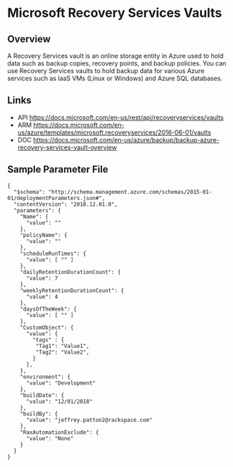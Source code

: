 # Microsoft Recovery Services Vaults

## Overview
A Recovery Services vault is an online storage entity in Azure used to hold data such as backup copies, recovery points, and backup policies. You can use Recovery Services vaults to hold backup data for various Azure services such as IaaS VMs (Linux or Windows) and Azure SQL databases.

## Links
- API https://docs.microsoft.com/en-us/rest/api/recoveryservices/vaults
- ARM https://docs.microsoft.com/en-us/azure/templates/microsoft.recoveryservices/2016-06-01/vaults
- DOC https://docs.microsoft.com/en-us/azure/backup/backup-azure-recovery-services-vault-overview

## Sample Parameter File
```
{
  "$schema": "http://schema.management.azure.com/schemas/2015-01-01/deploymentParameters.json#",
  "contentVersion": "2018.12.01.0",
  "parameters": {
    "Name": {
      "value": ""
    },
    "policyName": {
      "value": ""
    },
    "scheduleRunTimes": {
      "value": [ "" ]
    },
    "dailyRetentionDurationCount": {
      "value": 7
    },
    "weeklyRetentionDurationCount": {
      "value": 4
    },
    "daysOfTheWeek": {
      "value": [ "" ]
    },
    "CustomObject": {
      "value": {
        "tags" : {
         "Tag1": "Value1",
         "Tag2": "Value2",
        }
      },
    },
    "environment": {
      "value": "Development"
    },
    "buildDate": {
      "value": "12/01/2018"
    },
    "buildBy": {
      "value": "jeffrey.patton2@rackspace.com"
    },
    "RaxAutomationExclude": {
      "value": "None"
    }
  }
}
```